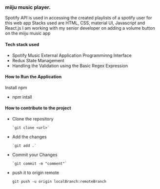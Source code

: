 ### miiju music player. 

Spotify API is used in accessing the created playlists of a spotify user for this web app
Stacks used are HTML, CSS, material UI, Javascript and React.js
I am working with my senior developer on adding a volume button on the miiju music app

#### Tech stack used 
  - Spotify Music External Application Programminng Interface
  - Redux State Management
  - Handling the Validation using the Basic Regex Expression 

#### How to Run the Application
Install npm 
 - npm intall
 
 #### How to contribute to the project
  - Clone the repository
  
        `git clone <url>`
  - Add the changes
  
        `git add .`
  - Commit your Changes
  
        `git commit -m "comment"`
  - push it to origin remote
  
       `git push -u origin localBranch:remoteBranch`